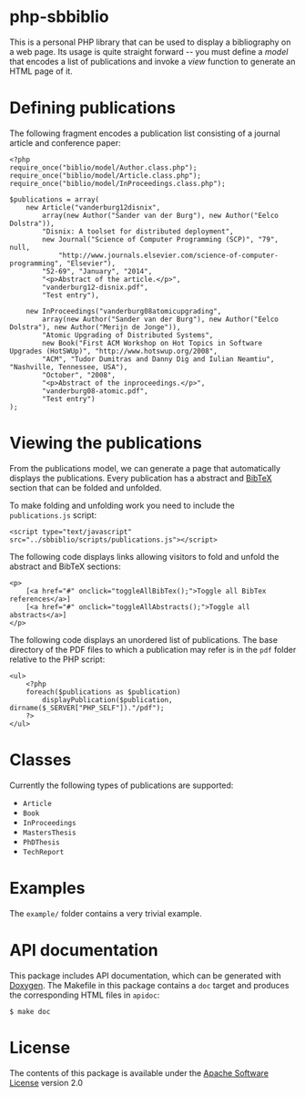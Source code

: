 php-sbbiblio
============
This is a personal PHP library that can be used to display a bibliography on a
web page. Its usage is quite straight forward -- you must define a *model* that
encodes a list of publications and invoke a *view* function to generate an HTML
page of it.

Defining publications
=====================
The following fragment encodes a publication list consisting of a journal article
and conference paper:

    <?php
    require_once("biblio/model/Author.class.php");
    require_once("biblio/model/Article.class.php");
    require_once("biblio/model/InProceedings.class.php");

    $publications = array(
        new Article("vanderburg12disnix",
            array(new Author("Sander van der Burg"), new Author("Eelco Dolstra")),
            "Disnix: A toolset for distributed deployment",
            new Journal("Science of Computer Programming (SCP)", "79", null,
                "http://www.journals.elsevier.com/science-of-computer-programming", "Elsevier"),
            "52-69", "January", "2014",
            "<p>Abstract of the article.</p>",
            "vanderburg12-disnix.pdf",
            "Test entry"),

        new InProceedings("vanderburg08atomicupgrading",
            array(new Author("Sander van der Burg"), new Author("Eelco Dolstra"), new Author("Merijn de Jonge")),
            "Atomic Upgrading of Distributed Systems",
            new Book("First ACM Workshop on Hot Topics in Software Upgrades (HotSWUp)", "http://www.hotswup.org/2008",
            "ACM", "Tudor Dumitras and Danny Dig and Iulian Neamtiu", "Nashville, Tennessee, USA"),
            "October", "2008",
            "<p>Abstract of the inproceedings.</p>",
            "vanderburg08-atomic.pdf",
            "Test entry")
    );

Viewing the publications
========================
From the publications model, we can generate a page that automatically displays
the publications. Every publication has a abstract and [BibTeX](http://www.bibtex.org)
section that can be folded and unfolded.

To make folding and unfolding work you need to include the `publications.js`
script:

    <script type="text/javascript" src="../sbbiblio/scripts/publications.js"></script>

The following code displays links allowing visitors to fold and unfold the
abstract and BibTeX sections:

    <p>
        [<a href="#" onclick="toggleAllBibTex();">Toggle all BibTex references</a>]
        [<a href="#" onclick="toggleAllAbstracts();">Toggle all abstracts</a>]
    </p>

The following code displays an unordered list of publications. The base directory
of the PDF files to which a publication may refer is in the `pdf` folder relative
to the PHP script:

    <ul>
        <?php
        foreach($publications as $publication)
            displayPublication($publication, dirname($_SERVER["PHP_SELF"])."/pdf");
        ?>
    </ul>

Classes
=======
Currently the following types of publications are supported:

* `Article`
* `Book`
* `InProceedings`
* `MastersThesis`
* `PhDThesis`
* `TechReport`

Examples
========
The `example/` folder contains a very trivial example.

API documentation
=================
This package includes API documentation, which can be generated with [Doxygen](http://www.doxygen.org).
The Makefile in this package contains a `doc` target and produces the
corresponding HTML files in `apidoc`:

    $ make doc

License
=======
The contents of this package is available under the [Apache Software License](http://www.apache.org/licenses/LICENSE-2.0.html)
version 2.0
